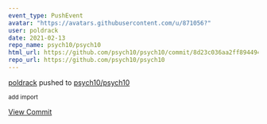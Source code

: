 ```yaml
---
event_type: PushEvent
avatar: "https://avatars.githubusercontent.com/u/871056?"
user: poldrack
date: 2021-02-13
repo_name: psych10/psych10
html_url: https://github.com/psych10/psych10/commit/8d23c036aa2ff894494fa28d871a0fa5a7063edb
repo_url: https://github.com/psych10/psych10
---
```


<a href='https://github.com/poldrack' target='_blank'>poldrack</a> pushed to <a href='https://github.com/psych10/psych10' target='_blank'>psych10/psych10</a>

<small>add import</small>

<a href='https://github.com/psych10/psych10/commit/8d23c036aa2ff894494fa28d871a0fa5a7063edb' target='_blank'>View Commit</a>